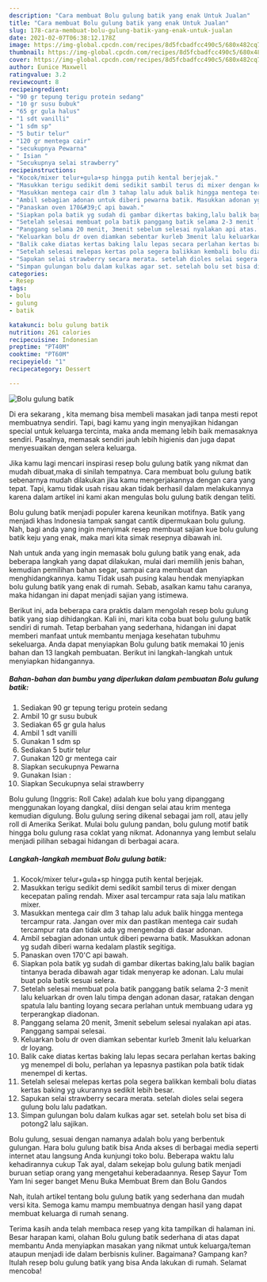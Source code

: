 ```yaml
---
description: "Cara membuat Bolu gulung batik yang enak Untuk Jualan"
title: "Cara membuat Bolu gulung batik yang enak Untuk Jualan"
slug: 178-cara-membuat-bolu-gulung-batik-yang-enak-untuk-jualan
date: 2021-02-07T06:38:12.178Z
image: https://img-global.cpcdn.com/recipes/8d5fcbadfcc490c5/680x482cq70/bolu-gulung-batik-foto-resep-utama.jpg
thumbnail: https://img-global.cpcdn.com/recipes/8d5fcbadfcc490c5/680x482cq70/bolu-gulung-batik-foto-resep-utama.jpg
cover: https://img-global.cpcdn.com/recipes/8d5fcbadfcc490c5/680x482cq70/bolu-gulung-batik-foto-resep-utama.jpg
author: Eunice Maxwell
ratingvalue: 3.2
reviewcount: 8
recipeingredient:
- "90 gr tepung terigu protein sedang"
- "10 gr susu bubuk"
- "65 gr gula halus"
- "1 sdt vanilli"
- "1 sdm sp"
- "5 butir telur"
- "120 gr mentega cair"
- "secukupnya Pewarna"
- " Isian "
- "Secukupnya selai strawberry"
recipeinstructions:
- "Kocok/mixer telur+gula+sp hingga putih kental berjejak."
- "Masukkan terigu sedikit demi sedikit sambil terus di mixer dengan kecepatan paling rendah. Mixer asal tercampur rata saja lalu matikan mixer."
- "Masukkan mentega cair dlm 3 tahap lalu aduk balik hingga mentega tercampur rata. Jangan over mix dan pastikan mentega cair sudah tercampur rata dan tidak ada yg mengendap di dasar adonan."
- "Ambil sebagian adonan untuk diberi pewarna batik. Masukkan adonan yg sudah diberi warna kedalam plastik segitiga."
- "Panaskan oven 170&#39;C api bawah."
- "Siapkan pola batik yg sudah di gambar dikertas baking,lalu balik bagian tintanya berada dibawah agar tidak menyerap ke adonan. Lalu mulai buat pola batik sesuai selera."
- "Setelah selesai membuat pola batik panggang batik selama 2-3 menit lalu keluarkan dr oven lalu timpa dengan adonan dasar, ratakan dengan spatula lalu banting loyang secara perlahan untuk membuang udara yg terperangkap diadonan."
- "Panggang selama 20 menit, 3menit sebelum selesai nyalakan api atas. Panggang sampai selesai."
- "Keluarkan bolu dr oven diamkan sebentar kurleb 3menit lalu keluarkan dr loyang."
- "Balik cake diatas kertas baking lalu lepas secara perlahan kertas baking yg menempel di bolu, perlahan ya lepasnya pastikan pola batik tidak menempel di kertas."
- "Setelah selesai melepas kertas pola segera balikkan kembali bolu diatas kertas baking yg ukurannya sedikit lebih besar."
- "Sapukan selai strawberry secara merata. setelah dioles selai segera gulung bolu lalu padatkan."
- "Simpan gulungan bolu dalam kulkas agar set. setelah bolu set bisa di potong2 lalu sajikan."
categories:
- Resep
tags:
- bolu
- gulung
- batik

katakunci: bolu gulung batik 
nutrition: 261 calories
recipecuisine: Indonesian
preptime: "PT40M"
cooktime: "PT60M"
recipeyield: "1"
recipecategory: Dessert

---
```



![Bolu gulung batik](https://img-global.cpcdn.com/recipes/8d5fcbadfcc490c5/680x482cq70/bolu-gulung-batik-foto-resep-utama.jpg)

Di era  sekarang , kita memang bisa membeli masakan jadi tanpa mesti repot membuatnya sendiri. Tapi, bagi kamu yang ingin menyajikan hidangan special untuk keluarga tercinta, maka anda memang lebih baik memasaknya sendiri. Pasalnya, memasak sendiri jauh lebih higienis dan juga dapat menyesuaikan dengan selera keluarga.

Jika kamu lagi mencari inspirasi resep bolu gulung batik yang nikmat dan mudah dibuat,maka di sinilah tempatnya. Cara membuat bolu gulung batik  sebenarnya mudah dilakukan jika kamu mengerjakannya dengan cara yang tepat. Tapi, kamu tidak usah risau akan tidak berhasil dalam melakukannya 
karena dalam artikel ini kami akan mengulas bolu gulung batik dengan teliti.  

Bolu gulung batik menjadi populer karena keunikan motifnya. Batik yang menjadi khas Indonesia tampak sangat cantik dipermukaan bolu gulung. Nah, bagi anda yang ingin menyimak resep membuat sajian kue bolu gulung batik keju yang enak, maka mari kita simak resepnya dibawah ini.

Nah untuk anda yang ingin memasak bolu gulung batik yang enak, ada beberapa langkah yang dapat dilakukan, mulai dari memilih jenis bahan, kemudian pemilihan bahan segar, sampai cara membuat dan menghidangkannya. kamu Tidak usah pusing kalau hendak menyiapkan bolu gulung batik yang enak di rumah. Sebab, asalkan kamu  tahu caranya, maka hidangan ini dapat menjadi sajian yang istimewa.

Berikut ini, ada beberapa cara praktis  dalam mengolah resep bolu gulung batik yang siap dihidangkan. Kali ini, mari kita coba buat bolu gulung batik sendiri di rumah. Tetap berbahan yang sederhana, hidangan ini dapat memberi manfaat untuk membantu menjaga kesehatan tubuhmu sekeluarga. Anda dapat menyiapkan Bolu gulung batik memakai 10 jenis bahan dan 13 langkah pembuatan. Berikut ini langkah-langkah untuk menyiapkan hidangannya.

<!--inarticleads1-->

##### Bahan-bahan dan bumbu yang diperlukan dalam pembuatan Bolu gulung batik:

1. Sediakan 90 gr tepung terigu protein sedang
1. Ambil 10 gr susu bubuk
1. Sediakan 65 gr gula halus
1. Ambil 1 sdt vanilli
1. Gunakan 1 sdm sp
1. Sediakan 5 butir telur
1. Gunakan 120 gr mentega cair
1. Siapkan secukupnya Pewarna
1. Gunakan  Isian :
1. Siapkan Secukupnya selai strawberry


Bolu gulung (Inggris: Roll Cake) adalah kue bolu yang dipanggang menggunakan loyang dangkal, diisi dengan selai atau krim mentega kemudian digulung. Bolu gulung sering dikenal sebagai jam roll, atau jelly roll di Amerika Serikat. Mulai bolu gulung pandan, bolu gulung motif batik hingga bolu gulung rasa coklat yang nikmat. Adonannya yang lembut selalu menjadi pilihan sebagai hidangan di berbagai acara. 

<!--inarticleads2-->

##### Langkah-langkah membuat Bolu gulung batik:

1. Kocok/mixer telur+gula+sp hingga putih kental berjejak.
1. Masukkan terigu sedikit demi sedikit sambil terus di mixer dengan kecepatan paling rendah. Mixer asal tercampur rata saja lalu matikan mixer.
1. Masukkan mentega cair dlm 3 tahap lalu aduk balik hingga mentega tercampur rata. Jangan over mix dan pastikan mentega cair sudah tercampur rata dan tidak ada yg mengendap di dasar adonan.
1. Ambil sebagian adonan untuk diberi pewarna batik. Masukkan adonan yg sudah diberi warna kedalam plastik segitiga.
1. Panaskan oven 170&#39;C api bawah.
1. Siapkan pola batik yg sudah di gambar dikertas baking,lalu balik bagian tintanya berada dibawah agar tidak menyerap ke adonan. Lalu mulai buat pola batik sesuai selera.
1. Setelah selesai membuat pola batik panggang batik selama 2-3 menit lalu keluarkan dr oven lalu timpa dengan adonan dasar, ratakan dengan spatula lalu banting loyang secara perlahan untuk membuang udara yg terperangkap diadonan.
1. Panggang selama 20 menit, 3menit sebelum selesai nyalakan api atas. Panggang sampai selesai.
1. Keluarkan bolu dr oven diamkan sebentar kurleb 3menit lalu keluarkan dr loyang.
1. Balik cake diatas kertas baking lalu lepas secara perlahan kertas baking yg menempel di bolu, perlahan ya lepasnya pastikan pola batik tidak menempel di kertas.
1. Setelah selesai melepas kertas pola segera balikkan kembali bolu diatas kertas baking yg ukurannya sedikit lebih besar.
1. Sapukan selai strawberry secara merata. setelah dioles selai segera gulung bolu lalu padatkan.
1. Simpan gulungan bolu dalam kulkas agar set. setelah bolu set bisa di potong2 lalu sajikan.


Bolu gulung, sesuai dengan namanya adalah bolu yang berbentuk gulungan. Hara bolu gulung batik bisa Anda akses di berbagai media seperti internet atau langsung Anda kunjungi toko bolu. Beberapa waktu lalu kehadirannya cukup Tak ayal, dalam sekejap bolu gulung batik menjadi buruan setiap orang yang mengetahui keberadaannya. Resep Sayur Tom Yam Ini seger banget Menu Buka Membuat Brem dan Bolu Gandos 

Nah, itulah artikel tentang  bolu gulung batik  yang sederhana dan mudah versi kita. Semoga kamu mampu membuatnya dengan hasil yang dapat membuat keluarga di rumah senang. 

Terima kasih anda telah membaca resep yang kita tampilkan di halaman ini. Besar harapan kami, olahan  Bolu gulung batik sederhana di atas dapat membantu Anda menyiapkan masakan yang nikmat untuk keluarga/teman ataupun menjadi ide dalam berbisnis kuliner. Bagaimana? Gampang kan? Itulah resep bolu gulung batik yang bisa Anda lakukan di rumah. Selamat mencoba!

